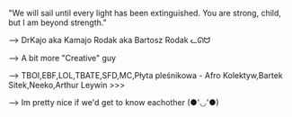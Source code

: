 "We will sail until every light has been extinguished. You are strong, child, but I am beyond strength."

--> DrKajo aka Kamajo Rodak aka Bartosz Rodak ᓚᘏᗢ

--> A bit more "Creative" guy

--> TBOI,EBF,LOL,TBATE,SFD,MC,Płyta pleśnikowa - Afro Kolektyw,Bartek Sitek,Neeko,Arthur Leywin >>>

--> Im pretty nice if we'd get to know eachother (●'◡'●)
